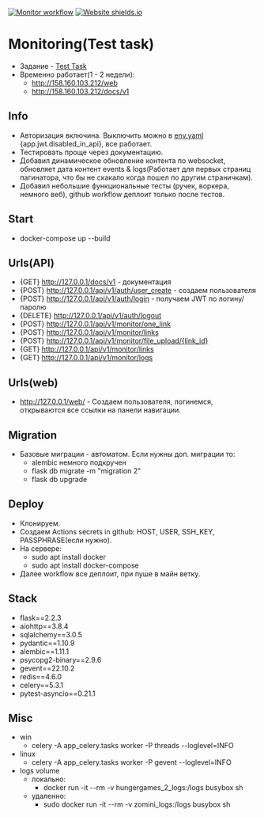 [![Monitor workflow](https://github.com/ZOMini/hungergames_2/actions/workflows/main.yml/badge.svg)](https://github.com/ZOMini/hungergames_2/actions/workflows/main.yml)
[![Website shields.io](https://img.shields.io/website-up-down-green-red/http/shields.io.svg)](http://158.160.103.212/web)

# Monitoring(Test task)
- Задание - [Test Task](https://github.com/ZOMini/hungergames_2/blob/a57414f7e9a6d9db581f7095d8bbd175585480ff/README.md)
- Временно работает(1 - 2 недели):
  - http://158.160.103.212/web
  - http://158.160.103.212/docs/v1

## Info
- Авторизация включина. Выключить можно в [env.yaml](https://github.com/ZOMini/hungergames_2/blob/af54f1f9d861ba34e623edd33c6b9ab78b08662b/monitor/env.yaml) {app.jwt.disabled_in_api}, все работает.
- Тестировать проще через документацию.
- Добавил динамическое обновление контента по websocket, обновляет дата контент events & logs(Работает для первых страниц пагинатора, что бы не скакало когда пошел по другим страничкам).
- Добавил небольшие функциональные тесты (ручек, воркера, немного веб), github workflow деплоит только после тестов.

## Start
- docker-compose up --build

## Urls(API)
- {GET} http://127.0.0.1/docs/v1  - документация
- {POST} http://127.0.0.1/api/v1/auth/user_create  - создаем пользователя
- {POST} http://127.0.0.1/api/v1/auth/login  - получаем JWT по логину/паролю
- {DELETE} http://127.0.0.1/api/v1/auth/logout
- {POST} http://127.0.0.1/api/v1/monitor/one_link
- {POST} http://127.0.0.1/api/v1/monitor/links
- {POST} http://127.0.0.1/api/v1/monitor/file_upload/{link_id}
- {GET} http://127.0.0.1/api/v1/monitor/links
- {GET} http://127.0.0.1/api/v1/monitor/logs

## Urls(web)
- http://127.0.0.1/web/  - Создаем пользователя, логинемся, открываются все ссылки на панели навигации.

## Migration
- Базовые миграции - автоматом. Если нужны доп. миграции то:
  - alembic немного подкручен
  - flask db migrate -m "migration 2"
  - flask db upgrade

## Deploy
- Клонируем.
- Создаем Actions secrets in github: HOST, USER, SSH_KEY, PASSPHRASE(если нужно).
- На сервере:
  - sudo apt install docker
  - sudo apt install docker-compose
- Далее workflow все деплоит, при пуше в майн ветку.

## Stack
- flask==2.2.3
- aiohttp==3.8.4
- sqlalchemy==3.0.5
- pydantic==1.10.9
- alembic==1.11.1
- psycopg2-binary==2.9.6
- gevent==22.10.2
- redis==4.6.0
- celery==5.3.1
- pytest-asyncio==0.21.1

## Misc
- win
  - celery -A app_celery.tasks worker -P threads --loglevel=INFO
- linux
  - celery -A app_celery.tasks worker -P gevent --loglevel=INFO
- logs volume
  - локально:
    - docker run -it --rm -v hungergames_2_logs:/logs busybox sh
  - удаленно:
    - sudo docker run -it --rm -v zomini_logs:/logs busybox sh